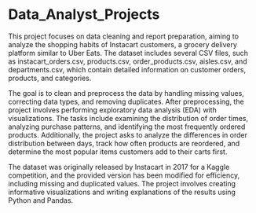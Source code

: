 # Data_Analyst_Projects

This project focuses on data cleaning and report preparation, aiming to analyze the shopping habits of Instacart customers, a grocery delivery platform similar to Uber Eats. The dataset includes several CSV files, such as instacart_orders.csv, products.csv, order_products.csv, aisles.csv, and departments.csv, which contain detailed information on customer orders, products, and categories.

The goal is to clean and preprocess the data by handling missing values, correcting data types, and removing duplicates. After preprocessing, the project involves performing exploratory data analysis (EDA) with visualizations. The tasks include examining the distribution of order times, analyzing purchase patterns, and identifying the most frequently ordered products. Additionally, the project asks to analyze the differences in order distribution between days, track how often products are reordered, and determine the most popular items customers add to their carts first.

The dataset was originally released by Instacart in 2017 for a Kaggle competition, and the provided version has been modified for efficiency, including missing and duplicated values. The project involves creating informative visualizations and writing explanations of the results using Python and Pandas.